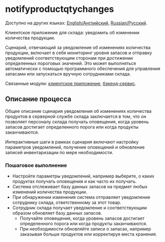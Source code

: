 # notifyproductqtychanges

Доступно на других языках: [English/Английский](notifyproductqtychanges.md), [Russian/Русский](notifyproductqtychanges.ru.md). 

Клиентское приложение для склада: уведомить об изменении количества продукции.

Сценарий, отвечающий за уведомление об изменениях количества продукции, включает в себя мониторинг уровня запасов и отправку уведомлений соответствующим сторонам при достижении определенных пороговых значений.
Это может выполняться автоматически с помощью программного обеспечения для управления запасами или запускаться вручную сотрудниками склада.

Связанные модули: [клиентское приложение](../../frontend/warehouseclient.md), [бэкенд-сервис](../../backend/warehousebackend.md).

## Описание процесса

Общее описание сценария уведомления об изменениях количества продуктов в серверной службе склада заключается в том, что он позволяет персоналу склада получать оповещения, когда уровень запасов достигает определенного порога или когда продукты заканчиваются.

Интерактивные шаги в рамках сценария включают настройку параметров уведомлений, получение оповещений и обновление записей инвентаризации по мере необходимости.

### Пошаговое выполнение

- Настройте параметры уведомлений, например выберите, о каких продуктах получать оповещения и как часто их получать.
- Система отслеживает базу данных запасов на предмет любых изменений количества продукции.
- При обнаружении изменения система отправляет уведомление сотруднику склада, ответственному за этот товар.
- Сотрудник склада получает уведомление и соответствующим образом обновляет базу данных запасов.
    - Получайте оповещения, когда уровень запасов достигает определенного порога или когда продукты заканчиваются.
    - При необходимости обновляйте записи о запасах, например заказывая больше продуктов или корректируя места хранения.
    